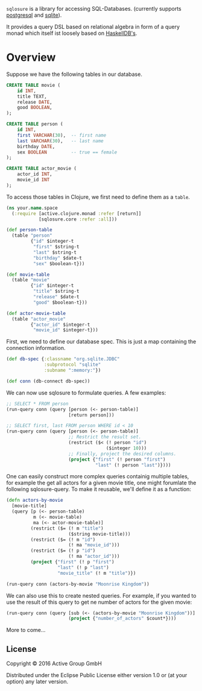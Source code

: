 `sqlosure` is a library for accessing SQL-Databases.
(currently supports [postgresql](http://www.postgresql.org/) and [sqlite](http://www.sqlite.org/)).

It provides a query DSL based on relational algebra in form of a query monad which itself ist loosely based on [HaskellDB's](https://hackage.haskell.org/package/haskelldb).

# Overview

Suppose we have the following tables in our database.

```sql
CREATE TABLE movie (
    id INT,
    title TEXT,
    release DATE,
    good BOOLEAN,
);

CREATE TABLE person (
    id INT,
    first VARCHAR(30),  -- first name
    last VARCHAR(30),   -- last name
    birthday DATE,
    sex BOOLEAN         -- true == female
);

CREATE TABLE actor_movie (
    actor_id INT,
    movie_id INT
);
```

To access those tables in Clojure, we first need to define them as a `table`.

```clojure
(ns your.name.space
  (:require [active.clojure.monad :refer [return]]
            [sqlosure.core :refer :all]))

(def person-table
  (table "person"
         {"id" $integer-t
          "first" $string-t
          "last" $string-t
          "birthday" $date-t
          "sex" $boolean-t}))

(def movie-table
  (table "movie"
         {"id" $integer-t
          "title" $string-t
          "release" $date-t
          "good" $boolean-t}))

(def actor-movie-table
  (table "actor_movie"
         {"actor_id" $integer-t
          "movie_id" $integer-t}))
```


First, we need to define our database spec. This is just a map containing the 
connection information.
```clojure
(def db-spec {:classname "org.sqlite.JDBC"
              :subprotocol "sqlite"
              :subname ":memory:"})

(def conn (db-connect db-spec))
```

We can now use sqlosure to formulate queries. A few examples:

```clojure
;; SELECT * FROM person
(run-query conn (query [person (<- person-table)]
                       [return person]))

;; SELECT first, last FROM person WHERE id < 10
(run-query conn (query [person (<- person-table)]
                       ;; Restrict the result set.
                       (restrict ($< (! person "id")
                                     ($integer 10)))
                       ;; Finally, project the desired columns.
                       (project {"first" (! person "first")
                                 "last" (! person "last")})))
```

One can easily construct more complex queries containig multiple tables, for
example the get all actors for a given movie title, one might forumlate the
following sqlosure-query. To make it reusable, we'll define it as a function:

```clojure
(defn actors-by-movie
  [movie-title]
  (query [p (<- person-table)
          m (<- movie-table)
          ma (<- actor-movie-table)]
         (restrict ($= (! m "title")
                       ($string movie-title)))
         (restrict ($= (! m "id")
                       (! ma "movie_id")))
         (restrict ($= (! p "id")
                       (! ma "actor_id")))
         (project {"first" (! p "first")
                   "last" (! p "last")
                   "movie_title" (! m "title")})

(run-query conn (actors-by-movie "Moonrise Kingdom"))
```

We can also use this to create nested queries. For example, if you wanted to use
the result of this query to get ne number of actors for the given movie:

```clojure
(run-query conn (query [sub (<- (actors-by-movie "Moonrise Kingdom"))]
                       (project {"number_of_actors" $count*})))
```

More to come...

## License

Copyright © 2016 Active Group GmbH

Distributed under the Eclipse Public License either version 1.0 or (at
your option) any later version.

